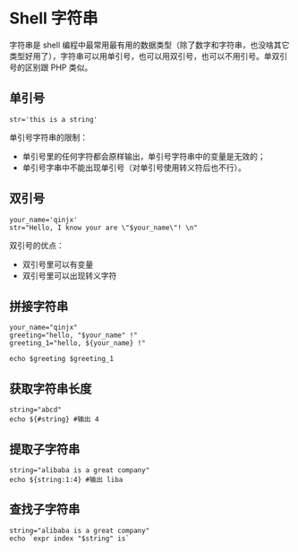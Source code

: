 # Shell 字符串

字符串是 shell 编程中最常用最有用的数据类型（除了数字和字符串，也没啥其它类型好用了），字符串可以用单引号，也可以用双引号，也可以不用引号。单双引号的区别跟 PHP 类似。

## 单引号

```
str='this is a string'
```

单引号字符串的限制：

*   单引号里的任何字符都会原样输出，单引号字符串中的变量是无效的；
*   单引号字串中不能出现单引号（对单引号使用转义符后也不行）。

## 双引号

```
your_name='qinjx'
str="Hello, I know your are \"$your_name\"! \n"
```

双引号的优点：

*   双引号里可以有变量
*   双引号里可以出现转义字符

## 拼接字符串

```
your_name="qinjx"
greeting="hello, "$your_name" !"
greeting_1="hello, ${your_name} !"

echo $greeting $greeting_1
```

## 获取字符串长度

```
string="abcd"
echo ${#string} #输出 4
```

## 提取子字符串

```
string="alibaba is a great company"
echo ${string:1:4} #输出 liba
```

## 查找子字符串

```
string="alibaba is a great company"
echo `expr index "$string" is`
```